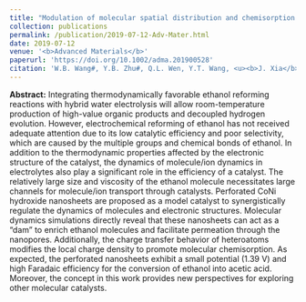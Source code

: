 ```yaml
---
title: "Modulation of molecular spatial distribution and chemisorption with perforated nanosheets for ethanol electro‐oxidation"
collection: publications
permalink: /publication/2019-07-12-Adv-Mater.html
date: 2019-07-12
venue: '<b>Advanced Materials</b>'
paperurl: 'https://doi.org/10.1002/adma.201900528'
citation: 'W.B. Wang#, Y.B. Zhu#, Q.L. Wen, Y.T. Wang, <u><b>J. Xia</b></u>, C.C. Li, M.W. Chen, Y.W. Liu*, H.Q. Li, H.A. Wu* and T.Y. Zhai*, Modulation of molecular spatial distribution and chemisorption with perforated nanosheets for ethanol electro‐oxidation. <i>Advanced Materials</i>, 2019, 31(28): 1900528.'
---
```


**Abstract:** Integrating thermodynamically favorable ethanol reforming reactions with hybrid water electrolysis will allow room-temperature production of high-value organic products and decoupled hydrogen evolution. However, electrochemical reforming of ethanol has not received adequate attention due to its low catalytic efficiency and poor selectivity, which are caused by the multiple groups and chemical bonds of ethanol. In addition to the thermodynamic properties affected by the electronic structure of the catalyst, the dynamics of molecule/ion dynamics in electrolytes also play a significant role in the efficiency of a catalyst. The relatively large size and viscosity of the ethanol molecule necessitates large channels for molecule/ion transport through catalysts. Perforated CoNi hydroxide nanosheets are proposed as a model catalyst to synergistically regulate the dynamics of molecules and electronic structures. Molecular dynamics simulations directly reveal that these nanosheets can act as a “dam” to enrich ethanol molecules and facilitate permeation through the nanopores. Additionally, the charge transfer behavior of heteroatoms modifies the local charge density to promote molecular chemisorption. As expected, the perforated nanosheets exhibit a small potential (1.39 V) and high Faradaic efficiency for the conversion of ethanol into acetic acid. Moreover, the concept in this work provides new perspectives for exploring other molecular catalysts.
